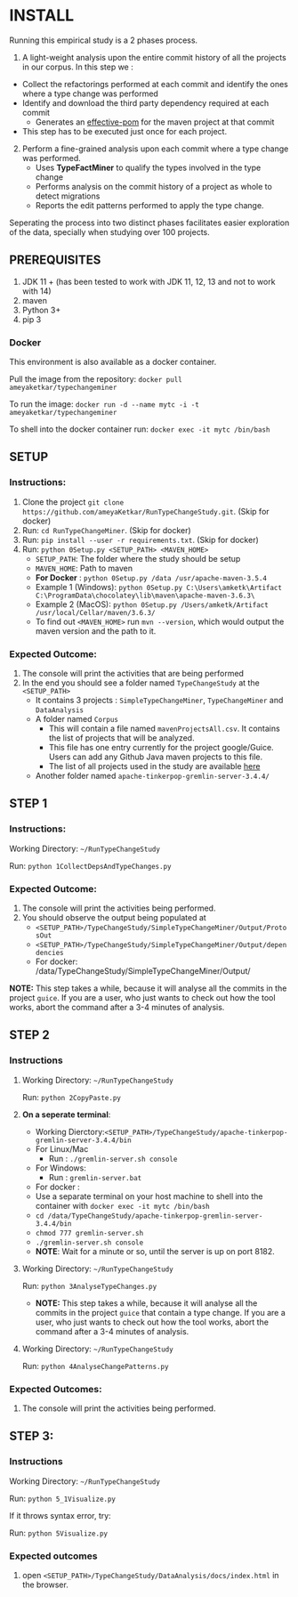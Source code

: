 # INSTALL

Running this empirical study is a 2 phases process. 

1. A light-weight analysis upon the entire commit history of all the projects in our corpus. 
In this step we :
  * Collect the refactorings performed at each commit and identify the ones where a type change was performed
  * Identify and download the third party dependency required at each commit 
	* Generates an [effective-pom](https://maven.apache.org/plugins/maven-help-plugin/effective-pom-mojo.html) for the maven project at that commit
 * This step has to be executed just once for each project.
 
2. Perform a fine-grained analysis upon each commit where a type change was performed.
   * Uses **TypeFactMiner** to qualify the types involved in the type change
   * Performs analysis on the commit history of a project as whole to detect migrations 
   * Reports the edit patterns performed to apply the type change.

Seperating the process into two distinct phases facilitates easier exploration of the data, specially when studying over 100 projects.


## PREREQUISITES
1. JDK 11 + (has been tested to work with JDK 11, 12, 13 and not to work with 14)
2. maven
3. Python 3+
4. pip 3

### Docker
This environment is also available as a docker container. 

Pull the image from the repository: `docker pull ameyaketkar/typechangeminer`

To run the image: `docker run -d --name mytc -i -t ameyaketkar/typechangeminer`

To shell into the docker container run: `docker exec -it mytc /bin/bash`



## SETUP

### Instructions:
1. Clone the project `git clone https://github.com/ameyaKetkar/RunTypeChangeStudy.git`. (Skip for docker)
2. Run: `cd RunTypeChangeMiner`. (Skip for docker)
3. Run: `pip install --user -r requirements.txt`. (Skip for docker)
4. Run: `python 0Setup.py <SETUP_PATH> <MAVEN_HOME>`
   - `SETUP_PATH`: The folder where the study should be setup
   - `MAVEN_HOME`: Path to maven
   - **For Docker** : `python 0Setup.py /data /usr/apache-maven-3.5.4`
   - Example 1 (Windows): `python 0Setup.py C:\Users\amketk\Artifact  C:\ProgramData\chocolatey\lib\maven\apache-maven-3.6.3\`
   - Example 2 (MacOS): `python 0Setup.py /Users/amketk/Artifact /usr/local/Cellar/maven/3.6.3/`
   - To find out `<MAVEN_HOME>` run `mvn --version`, which would output the maven version and the path to it. 
		 
### Expected Outcome: 
1. The console will print the activities that are being performed
2. In the end you should see a folder named `TypeChangeStudy` at the `<SETUP_PATH>`
   - It contains 3 projects : `SimpleTypeChangeMiner`, `TypeChangeMiner` and `DataAnalysis`
   - A folder named `Corpus`
	 - This will contain a file named `mavenProjectsAll.csv`. It contains the list of projects that will be analyzed.
	 - This file has one entry currently for the project google/Guice. Users can add any Github Java maven projects to this file. 
	 - The list of all projects used in the study are available [here](https://changetype.s3.us-east-2.amazonaws.com/docs/mavenProjectsAll.csv)
   - Another folder named  `apache-tinkerpop-gremlin-server-3.4.4/`


## STEP 1

### Instructions:
 Working Directory: `~/RunTypeChangeStudy`
 
 Run: `python 1CollectDepsAndTypeChanges.py`
 
### Expected Outcome: 
1. The console will print the activities being performed.
2. You should observe the output being populated at 
   - `<SETUP_PATH>/TypeChangeStudy/SimpleTypeChangeMiner/Output/ProtosOut`
   - `<SETUP_PATH>/TypeChangeStudy/SimpleTypeChangeMiner/Output/dependencies`
   - For docker: /data/TypeChangeStudy/SimpleTypeChangeMiner/Output/

**NOTE:** This step takes a while, because it will analyse all the commits in the project `guice`.
   If you are a user, who just wants to check out how the tool works, abort the command after a 3-4 minutes of analysis.


## STEP 2
### Instructions
1. Working Directory: `~/RunTypeChangeStudy`

   Run: `python 2CopyPaste.py`
   
2. **On a seperate terminal**: 
   
   -  Working Dierctory:`<SETUP_PATH>/TypeChangeStudy/apache-tinkerpop-gremlin-server-3.4.4/bin`
   	- For Linux/Mac 
	    - Run : `./gremlin-server.sh console`
   	- For Windows:
	    - Run : `gremlin-server.bat`
   - For docker :  
   	- Use a separate terminal on your host machine to shell into the container with `docker exec -it mytc /bin/bash`
	- `cd /data/TypeChangeStudy/apache-tinkerpop-gremlin-server-3.4.4/bin`
	- `chmod 777 gremlin-server.sh`
	- `./gremlin-server.sh console`
   - **NOTE**: Wait for a minute or so, until the server is up on port 8182.
   
   
   
3. Working Directory: `~/RunTypeChangeStudy` 

   Run: `python 3AnalyseTypeChanges.py`
   
   - **NOTE:** This step takes a while, because it will analyse all the commits in the project `guice` that contain a type change.
   If you are a user, who just wants to check out how the tool works, abort the command after a 3-4 minutes of analysis.
   
5.  Working Directory: `~/RunTypeChangeStudy` 

    Run: `python 4AnalyseChangePatterns.py`
   
### Expected Outcomes:
1. The console will print the activities being performed.
  
## STEP 3:
### Instructions
 Working Directory: `~/RunTypeChangeStudy` 
 
 Run: `python 5_1Visualize.py`
 
 If it throws syntax error, try: 
 
 Run: `python 5Visualize.py`
 

### Expected outcomes
1. open `<SETUP_PATH>/TypeChangeStudy/DataAnalysis/docs/index.html` in the browser.
